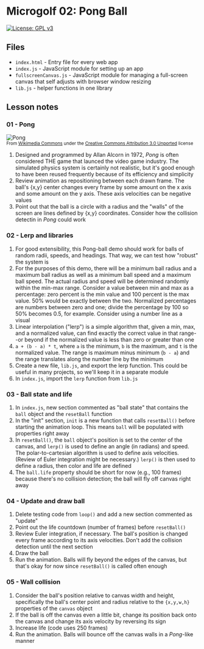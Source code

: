 # Microgolf 02: Pong Ball

[![License: GPL v3](https://img.shields.io/badge/License-GPLv3-blue.svg)](https://www.gnu.org/licenses/gpl-3.0)

## Files

* <code>index.html</code> - Entry file for every web app
* <code>index.js</code> - JavaScript module for setting up an app
* <code>fullscreenCanvas.js</code> - JavaScript module for managing a full-screen canvas that self adjusts with browser window resizing
* <code>lib.js</code> - helper functions in one library

## Lesson notes

### 01 - Pong

![Pong](https://upload.wikimedia.org/wikipedia/commons/6/62/Pong_Game_Test2.gif)<br><sup>From [Wikimedia Commons](https://commons.wikimedia.org/wiki/File:Pong_Game_Test2.gif) under the [Creative Commons Attribution 3.0 Unported](https://creativecommons.org/licenses/by/3.0/deed.en) license</sup>

1. Designed and programmed by Allan Alcorn in 1972, _Pong_ is often considered THE game that launced the video game industry. The simulated physics system is certainly not realistic, but it's good enough to have been reused frequently because of its efficiency and simplicity
2. Review animation as repositioning between each drawn frame. The ball's {x,y} center changes every frame by some amount on the x axis and some amount on the y axis. These axis velocities can be negative values
3. Point out that the ball is a circle with a radius and the "walls" of the screen are lines defined by {x,y} coordinates. Consider how the collision detectin in _Pong_ could work

### 02 - Lerp and libraries

1. For good extensibility, this Pong-ball demo should work for balls of random radii, speeds, and headings. That way, we can test how "robust" the system is
2. For the purposes of this demo, there will be a minimum ball radius and a maximum ball radius as well as a minimum ball speed and a maximum ball speed. The actual radius and speed will be determined randomly within the min-max range. Consider a value between min and max as a percentage: zero percent is the min value and 100 percent is the max value. 50% would be exactly between the two. Normalized percentages are numbers between zero and one; divide the percentage by 100 so 50% becomes 0.5, for example. Consider using a number line as a visual
3. Linear interpolation ("lerp") is a simple algorithm that, given a min, max, and a normalized value, can find exactly the correct value in that range--or beyond if the normalized value is less than zero or greater than one
4. <code>a + (b - a) * t</code>, where <code>a</code> is the minimum, <code>b</code> is the maximum, and <code>t</code> is the normalized value. The range is maximum minus minimum (<code>b - a</code>) and the range translates along the number line by the minimum
5. Create a new file, <code>lib.js</code>, and export the lerp function. This could be useful in many projects, so we'll keep it in a separate module
6. In <code>index.js</code>, import the <code>lerp</code> function from <code>lib.js</code>

### 03 - Ball state and life

1. In <code>index.js</code>, new section commented as "ball state" that contains the <code>ball</code> object and the <code>resetBall</code> function
2. In the "init" section, <code>init</code> is a new function that calls <code>resetBall()</code> before starting the animation loop. This means <code>ball</code> will be populated with properties right away
3. In <code>resetBall()</code>, the <code>ball</code> object's position is set to the center of the canvas, and <code>lerp()</code> is used to define an angle (in radians) and speed. The polar-to-cartesian algorithm is used to define axis velocities. (Review of Euler integration might be necessary.) <code>lerp()</code> is then used to define a radius, then color and life are defined
3. The <code>ball.life</code> property should be short for now (e.g., 100 frames) because there's no collision detection; the ball will fly off canvas right away

### 04 - Update and draw ball

1. Delete testing code from <code>loop()</code> and add a new section commented as "update"
2. Point out the life countdown (number of frames) before <code>resetBall()</code>
3. Review Euler integration, if necessary. The ball's position is changed every frame according to its axis velocities. Don't add the collision detection until the next section
4. Draw the ball
5. Run the animation. Balls will fly beyond the edges of the canvas, but that's okay for now since <code>resetBall()</code> is called often enough

### 05 - Wall collision

1. Consider the ball's position relative to canvas width and height, specifically the ball's center point and radius relative to the <code>{x,y,w,h}</code> properties of the <code>canvas</code> object
2. If the ball is off the canvas even a little bit, change its position back onto the canvas and change its axis velocity by reversing its sign
3. Increase life (code uses 250 frames)
4. Run the animation. Balls will bounce off the canvas walls in a _Pong_-like manner